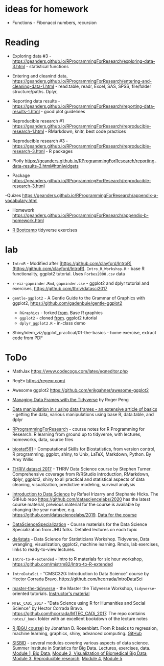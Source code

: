 # ideas for homework

- Functions - Fibonacci numbers, recursion

# Reading 

- Exploring data #3 - https://geanders.github.io/RProgrammingForResearch/exploring-data-3.html - statistical functions

- Entering and cleanind data, https://geanders.github.io/RProgrammingForResearch/entering-and-cleaning-data-1.html - read.table, readr, Excel, SAS, SPSS, file/folder structure/paths. Dplyr, 

- Reporting data results - https://geanders.github.io/RProgrammingForResearch/reporting-data-results-1.html - good plot guidelines

- Reproducible research #1 https://geanders.github.io/RProgrammingForResearch/reproducible-research-1.html - RMarkdown, knitr, best code practices

- Reproducible research #3 - https://geanders.github.io/RProgrammingForResearch/reproducible-research-3.html - R packages

- Plotly https://geanders.github.io/RProgrammingForResearch/reporting-data-results-3.html#htmlwidgets

- Package https://geanders.github.io/RProgrammingForResearch/reproducible-research-3.html

-Quizes https://geanders.github.io/RProgrammingForResearch/appendix-a-vocabulary.html

- Homework https://geanders.github.io/RProgrammingForResearch/appendix-b-homework.html

- [R Bootcamp](https://r-bootcamp.netlify.app) tidyverse exercises

# lab

- `IntroR` - Modified after [https://github.com/clayford/IntroR](https://github.com/clayford/IntroR). `Intro_R_Workshop.R` - base R functionality, ggplot2 tutorial. Uses `Forbes2000.csv` data

- `r-viz-gapminder.Rmd`, `gapminder.csv` - ggplot2 and dplyr tutorial and exercises, https://github.com/thriv/datasci2017

- `gentle-ggplot2` - A Gentle Guide to the Grammar of Graphics with ggplot2, https://github.com/gadenbuie/gentle-ggplot2

  - `RGraphics` - forked [from](https://github.com/clayford/RGraphics). Base R graphics
  - `ggplot2` - cloned [from](https://github.com/clayford/ggplot2). ggplot2 tutorial
  - `dplyr_ggplot2.R` - in-class demo
- Shiny/idem_viz/ggplot_practical/01-the-basics - home exercise, extract code from PDF 


# ToDo

- MathJax https://www.codecogs.com/latex/eqneditor.php
- RegEx https://regexr.com/

- Awesome ggplot2 https://github.com/erikgahner/awesome-ggplot2

- [Managing Data Frames with the Tidyverse](https://rdpeng.github.io/Biostat776/lecture-managing-data-frames-with-the-tidyverse.html) by Roger Peng

- [Data manipulation in r using data frames - an extensive article of basics](https://www.dataenq.com/2020/08/data-manipulation-in-r-using-data-frame.html) - getting the data, various manipulations using base R, data.table, and dplyr

- [RProgrammingForResearch](https://github.com/geanders/RProgrammingForResearch) - course notes for R Programming for Research. R learning from ground up to tidyverse, with lectures, homeworks, data, source files

- [biostat561](https://github.com/adw96/biostat561) - Computational Skills for Biostatistics, from version control, R programming, ggplot, shiny, to Unix, LaTeX, Markdown, Python. By Amy Willis

- [THRIV datasci 2017](https://thriv.github.io/biodatasci2017/) - THRIV Data Science course by Stephen Turner. Comprehensive coverage from R/RStudio introduction, RMarkdown, dplyr, ggplot2, shiny to all practical and statistical aspects of data cleaning, visualization, predictive modeling, survival analysis

- [Introduction to Data Science](https://datasciencelabs.github.io/) by Rafael Irizarry and Stephanie Hicks. The GitHub repo https://github.com/datasciencelabs/2020 has the latest course material, previous material for the course is available by changing the year number, e.g. https://github.com/datasciencelabs/2019. [Data for the course](https://github.com/datasciencelabs/data)

- [DataScienceSpecialization](https://github.com/DataScienceSpecialization/courses) - Course materials for the Data Science Specialization from JHU folks. Detailed lectures on each topic

- [ds4stats](https://github.com/rafalab/ds4stats) - Data Science for Statisticians Workshop. Tidyverse, Data wrangling, visualization, ggplot2, machine learning. Rmds, lab exercises, links to ready-to-view lectures. 


- `Intro-to-R-extended` - Intro to R materials for six hour workshop, https://github.com/mistrm82/Intro-to-R-extended


- `IntroDataSci` - "CMSC320: Introduction to Data Science" course by Hector Corrada Bravo, https://github.com/hcorrada/IntroDataSci

- [master-the-tidyverse](https://github.com/rstudio-education/master-the-tidyverse/) - the Master the Tidyverse Workshop, `tidyverse`-oriented tutorials. [Instructor's material](https://github.com/rstudio-education/master-the-tidyverse-instructors)

- `MTEC_CADi_2017` - "Data Science using R for Humanities and Social Science" by Hector Corrada Bravo. https://github.com/hcorrada/MTEC_CADi_2017. The repo contains `notes/_book` folder with an excellent bookdown of the lecture notes

- [R (BGU course)](http://www.john-ros.com/Rcourse/) by Jonathan D. Rosenblatt. From R basics to regression, machine learning, graphics, shiny, advanced computing. [GitHub](https://github.com/johnros/RAMR-R-Course)

- [SISBID](https://github.com/SISBID) - several modules covering various aspects of data science. Summer Institute in Statistics for Big Data. Lectures, exercises, data. [Module 1, Big Data](https://github.com/SISBID/Module1), [Module 2, Visualization of Biomedical Big Data](https://github.com/SISBID/Module2), [Module 3, Reproducible research](https://github.com/SISBID/Module3), [Module 4](https://github.com/SISBID/Module4), [Module 5](https://github.com/SISBID/Module5)

